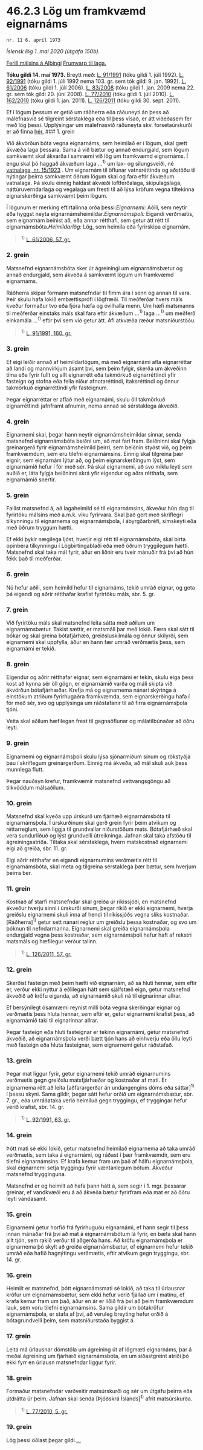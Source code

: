 # 46.2.3 Lög um framkvæmd eignarnáms

`nr. 11 6. apríl 1973`

_Íslensk lög 1. maí 2020 (útgáfa 150b)._

[Ferill málsins á Alþingi](https://www.althingi.is/thingstorf/thingmalalistar-eftir-thingum/ferill/?ltg=93&mnr=23)
[Frumvarp til laga.](https://www.althingi.is/altext/93/s/pdf/0023.pdf)

**Tóku gildi 14. maí 1973.**
Breytt með:
[L. 91/1991](https://althingi.is/altext/stjt/1991.091.html) (tóku gildi 1. júlí 1992).
[L. 92/1991](https://althingi.is/altext/stjt/1991.092.html) (tóku gildi 1. júlí 1992 nema 103. gr. sem tók gildi 9. jan. 1992).
[L. 61/2006](https://althingi.is/altext/stjt/2006.061.html) (tóku gildi 1. júlí 2006).
[L. 83/2008](https://althingi.is/altext/stjt/2008.083.html) (tóku gildi 1. jan. 2009 nema 22. gr. sem tók gildi 20. júní 2008).
[L. 77/2010](https://althingi.is/altext/stjt/2010.077.html) (tóku gildi 1. júlí 2010).
[L. 162/2010](https://althingi.is/altext/stjt/2010.162.html) (tóku gildi 1. jan. 2011).
[L. 126/2011](https://althingi.is/altext/stjt/2011.126.html) (tóku gildi 30. sept. 2011).

Ef í lögum þessum er getið um ráðherra eða ráðuneyti án þess að málefnasvið sé tilgreint sérstaklega eða til þess vísað, er átt viðeðasem fer með lög þessi. Upplýsingar um málefnasvið ráðuneyta skv. forsetaúrskurði er að finna [hér.](2018119.md) ### 1. grein

Við ákvörðun bóta vegna eignarnáms, sem heimilað er í lögum, skal gætt ákvæða laga þessara. Sama á við bætur og annað endurgjald, sem lögum samkvæmt skal ákvarða í samræmi við lög um framkvæmd eignarnáms. Í engu skal þó haggað ákvæðum laga …<sup>1)</sup> um lax- og silungsveiði, né [vatnalaga, nr. 15/1923](1923015.md) . Um eignarnám til öflunar vatnsréttinda og aðstöðu til nýtingar þeirra samkvæmt öðrum lögum skal og fara eftir ákvæðum vatnalaga. Þá skulu einnig haldast ákvæði loftferðalaga, skipulagslaga, náttúruverndarlaga og vegalaga um fresti til að lýsa kröfum vegna tiltekinna eignarskerðinga samkvæmt þeim lögum.

Í lögunum er merking eftirtalinna orða þessi:_Eignarnemi:_ Aðili, sem neytir eða hyggst neyta eignarnámsheimildar._Eignarnámsþoli:_ Eigandi verðmætis, sem eignarnám beinist að, eða annar rétthafi, sem getur átt rétt til eignarnámsbóta._Heimildarlög:_ Lög, sem heimila eða fyrirskipa eignarnám.

> <sup>1)</sup> [L. 61/2006, 57. gr.](https://althingi.is/altext/stjt/2006.061.html#G57)

### 2. grein

Matsnefnd eignarnámsbóta sker úr ágreiningi um eignarnámsbætur og annað endurgjald, sem ákveða á samkvæmt lögum um framkvæmd eignarnáms.

Ráðherra skipar formann matsnefndar til fimm ára í senn og annan til vara. Þeir skulu hafa lokið embættisprófi í lögfræði. Til meðferðar hvers máls kveður formaður tvo eða fjóra hæfa og óvilhalla menn. Um hæfi matsmanns til meðferðar einstaks máls skal fara eftir ákvæðum …<sup>1)</sup> laga …<sup>1)</sup> um meðferð einkamála …<sup>1)</sup> eftir því sem við getur átt. Afl atkvæða ræður matsniðurstöðu.

> <sup>1)</sup> [L. 91/1991, 160. gr.](https://althingi.is/altext/stjt/1991.091.html#G160)

### 3. grein

Ef eigi leiðir annað af heimildarlögum, má með eignarnámi afla eignarréttar að landi og mannvirkjum ásamt því, sem þeim fylgir, skerða um ákveðinn tíma eða fyrir fullt og allt eignarrétt eða takmörkuð eignarréttindi yfir fasteign og stofna eða fella niður afnotaréttindi, ítaksréttindi og önnur takmörkuð eignarréttindi yfir fasteignum.

Þegar eignarréttar er aflað með eignarnámi, skulu öll takmörkuð eignarréttindi jafnframt afnumin, nema annað sé sérstaklega ákveðið.

### 4. grein

Eignarnemi skal, þegar hann neytir eignarnámsheimildar sinnar, senda matsnefnd eignarnámsbóta beiðni um, að mat fari fram. Beiðninni skal fylgja greinargerð fyrir eignarnámsheimild þeirri, sem beiðnin styðst við, og þeim framkvæmdum, sem eru tilefni eignarnámsins. Einnig skal tilgreina þær eignir, sem eignarnám lýtur að, og þeim eignarskerðingum lýst, sem eignarnámið hefur í för með sér. Þá skal eignarnemi, að svo miklu leyti sem auðið er, láta fylgja beiðninni skrá yfir eigendur og aðra rétthafa, sem eignarnámið snertir.

### 5. grein

Fallist matsnefnd á, að lagaheimild sé til eignarnámsins, ákveður hún dag til fyrirtöku málsins með a.m.k. viku fyrirvara. Skal það gert með skriflegri tilkynningu til eignarnema og eignarnámsþola, í ábyrgðarbréfi, símskeyti eða með öðrum tryggum hætti.

Ef ekki þykir nægilega ljóst, hverjir eigi rétt til eignarnámsbóta, skal birta opinbera tilkynningu í Lögbirtingablaði eða með öðrum tryggilegum hætti. Matsnefnd skal taka mál fyrir, áður en liðnir eru tveir mánuðir frá því að hún fékk það til meðferðar.

### 6. grein

Nú hefur aðili, sem heimild hefur til eignarnáms, tekið umráð eignar, og geta þá eigandi og aðrir rétthafar krafist fyrirtöku máls, sbr. 5. gr.

### 7. grein

Við fyrirtöku máls skal matsnefnd leita sátta með aðilum um eignarnámsbætur. Takist sættir, er matsmáli þar með lokið. Færa skal sátt til bókar og skal greina bótafjárhæð, greiðsluskilmála og önnur skilyrði, sem eignarnemi skal uppfylla, áður en hann fær umráð verðmætis þess, sem eignarnámi er tekið.

### 8. grein

Eigendur og aðrir rétthafar eignar, sem eignarnámi er tekin, skulu eiga þess kost að kynna sér öll gögn, er eignarnámið varða og máli skipta við ákvörðun bótafjárhæðar. Krefja má og eignarnema nánari skýringa á einstökum atriðum fyrirhugaðra framkvæmda, sem eignarskerðingu hafa í för með sér, svo og upplýsinga um ráðstafanir til að firra eignarnámsþola tjóni.

Veita skal aðilum hæfilegan frest til gagnaöflunar og málatilbúnaðar að öðru leyti.

### 9. grein

Eignarnemi og eignarnámsþoli skulu lýsa sjónarmiðum sínum og rökstyðja þau í skriflegum greinargerðum. Einnig má ákveða, að mál skuli auk þess munnlega flutt.

Þegar nauðsyn krefur, framkvæmir matsnefnd vettvangsgöngu að tilkvöddum málsaðilum.

### 10. grein

Matsnefnd skal kveða upp úrskurð um fjárhæð eignarnámsbóta til eignarnámsþola. Í úrskurðinum skal gerð grein fyrir þeim atvikum og réttarreglum, sem liggja til grundvallar niðurstöðum mats. Bótafjárhæð skal vera sundurliðuð og lýst grundvelli útreikninga. Jafnan skal taka afstöðu til ágreiningsatriða. Tiltaka skal sérstaklega, hvern matskostnað eignarnemi eigi að greiða, sbr. 11. gr.

Eigi aðrir rétthafar en eigandi eignarnumins verðmætis rétt til eignarnámsbóta, skal meta og tilgreina sérstaklega þær bætur, sem hverjum þeirra ber.

### 11. grein

Kostnað af starfi matsnefndar skal greiða úr ríkissjóði, en matsnefnd ákveður hverju sinni í úrskurði sínum, þegar ríkið er ekki eignarnemi, hverja greiðslu eignarnemi skuli inna af hendi til ríkissjóðs vegna slíks kostnaðar. [Ráðherra]<sup>1)</sup> getur sett nánari reglur um greiðslu þessa kostnaðar, og svo um þóknun til nefndarmanna. Eignarnemi skal greiða eignarnámsþola endurgjald vegna þess kostnaðar, sem eignarnámsþoli hefur haft af rekstri matsmáls og hæfilegur verður talinn.

> <sup>1)</sup> [L. 126/2011, 57. gr.](https://althingi.is/altext/stjt/2011.126.html)

### 12. grein

Skerðist fasteign með þeim hætti við eignarnám, að sá hluti hennar, sem eftir er, verður ekki nýttur á eðlilegan hátt sem sjálfstæð eign, getur matsnefnd ákveðið að kröfu eiganda, að eignarnámið skuli ná til eignarinnar allrar.

Ef bersýnilegt ósamræmi reynist milli bóta vegna skerðingar eignar og verðmætis þess hluta hennar, sem eftir er, getur eignarnemi krafist þess, að eignarnámið taki til eignarinnar allrar.

Þegar fasteign eða hluti fasteignar er tekinn eignarnámi, getur matsnefnd ákveðið, að eignarnámsþola verði bætt tjón hans að einhverju eða öllu leyti með fasteign eða hluta fasteignar, sem eignarnemi getur ráðstafað.

### 13. grein

Þegar mat liggur fyrir, getur eignarnemi tekið umráð eignarnumins verðmætis gegn greiðslu matsfjárhæðar og kostnaðar af mati. Er eignarnema rétt að leita [aðfarargerðar án undangengins dóms eða sáttar]<sup>1)</sup> í þessu skyni. Sama gildir, þegar sátt hefur orðið um eignarnámsbætur, sbr. 7. gr., eða umráðataka verið heimiluð gegn tryggingu, ef tryggingar hefur verið krafist, sbr. 14. gr.

> <sup>1)</sup> [L. 92/1991, 63. gr.](https://althingi.is/altext/stjt/1991.092.html)

### 14. grein

Þótt mati sé ekki lokið, getur matsnefnd heimilað eignarnema að taka umráð verðmætis, sem taka á eignarnámi, og ráðast í þær framkvæmdir, sem eru tilefni eignarnámsins. Ef krafa kemur fram um það af hálfu eignarnámsþola, skal eignarnemi setja tryggingu fyrir væntanlegum bótum. Ákveður matsnefnd trygginguna.

Matsnefnd er og heimilt að hafa þann hátt á, sem segir í 1. mgr. þessarar greinar, ef vandkvæði eru á að ákveða bætur fyrirfram eða mat er að öðru leyti vandasamt.

### 15. grein

Eignarnemi getur horfið frá fyrirhuguðu eignarnámi, ef hann segir til þess innan mánaðar frá því að mat á eignarnámsbótum lá fyrir, en bæta skal hann allt tjón, sem rakið verður til aðgerða hans. Að kröfu eignarnámsþola er eignarnema þó skylt að greiða eignarnámsbætur, ef eignarnemi hefur tekið umráð eða hafið hagnýtingu verðmætis, eftir atvikum gegn tryggingu, sbr. 14. gr.

### 16. grein

Heimilt er matsnefnd, þótt eignarnámsmati sé lokið, að taka til úrlausnar kröfur um eignarnámsbætur, sem ekki hefur verið fjallað um í matinu, ef krafa kemur fram um það, áður en ár er liðið frá því að þeim framkvæmdum lauk, sem voru tilefni eignarnámsins. Sama gildir um bótakröfur eignarnámsþola, er stafa af því, að veruleg breyting hefur orðið á bótagrundvelli þeim, sem matsniðurstaða byggist á.

### 17. grein

Leita má úrlausnar dómstóla um ágreining út af lögmæti eignarnáms, þar á meðal ágreining um fjárhæð eignarnámsbóta, en um síðastgreint atriði þó ekki fyrr en úrlausn matsnefndar liggur fyrir.

### 18. grein

Formaður matsnefndar varðveitir matsúrskurði og sér um útgáfu þeirra eða útdrátta úr þeim. Jafnan skal senda [Þjóðskrá Íslands]<sup>1)</sup> afrit matsúrskurða.

> <sup>1)</sup> [L. 77/2010, 5. gr.](https://althingi.is/altext/stjt/2010.077.html)

### 19. grein

Lög þessi öðlast þegar gildi.[…](https://www.althingi.is/lagasafn/leidbeiningar/)
